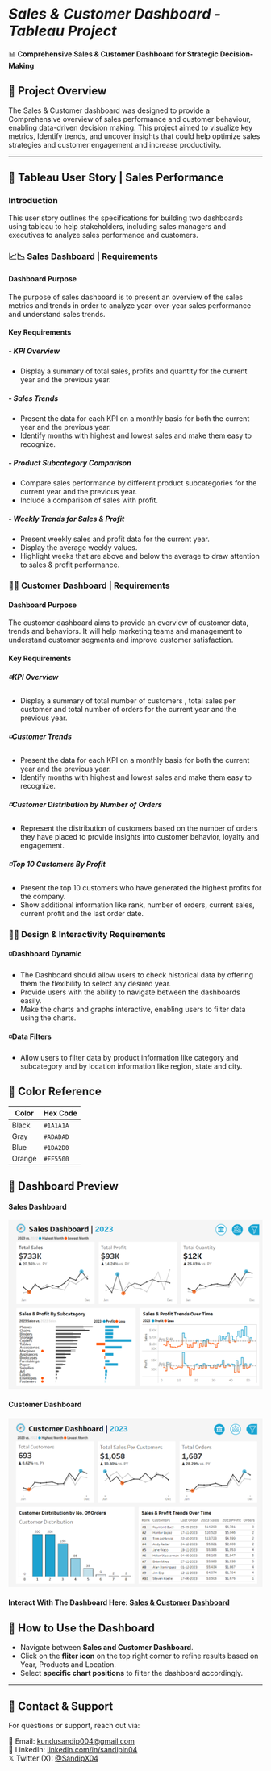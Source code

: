 # *Sales & Customer Dashboard - Tableau Project*
📊 **Comprehensive Sales & Customer Dashboard for Strategic Decision-Making**  

## 📍 Project Overview
The Sales & Customer dashboard was designed to provide a Comprehensive overview of sales performance and customer behaviour, enabling data-driven decision making. This project aimed to visualize key metrics, Identify trends, and uncover insights that could help optimize sales strategies and customer engagement and increase productivity.  

---

## 📍 Tableau User Story | Sales Performance
### **Introduction**
This user story outlines the specifications for building two dashboards using tableau to help stakeholders, including sales managers and executives to analyze sales performance and customers. 
### **📈📉 Sales Dashboard | Requirements**
#### **Dashboard Purpose**
The purpose of sales dashboard is to present an overview of the sales metrics and trends in order to analyze year-over-year sales performance and understand sales trends.
#### **Key Requirements**
##### **- KPI Overview**
- Display a summary of total sales, profits and quantity for the current year and the previous year.
##### **- Sales Trends**
- Present the data for each KPI on a monthly basis for both the current year and the previous year.  
- Identify months with highest and lowest sales and make them easy to recognize.  
##### **- Product Subcategory Comparison**
- Compare sales performance by different product subcategories for the current year and the previous year.  
- Include a comparison of sales with profit.
##### **- Weekly Trends for Sales & Profit**
- Present weekly sales and profit data for the current year.
- Display the average weekly values.
- Highlight weeks that are above and below the average to draw attention to sales & profit performance.

### **👥📇 Customer Dashboard | Requirements**
#### **Dashboard Purpose**
The customer dashboard aims to provide an overview of customer data, trends and behaviors. It will help marketing teams and management to understand customer segments and improve customer satisfaction.
#### **Key Requirements**
##### ◽**KPI Overview**
- Display a summary of total number of customers , total sales per customer and total number of orders for the current year and the previous year.
##### ◽**Customer Trends**
- Present the data for each KPI on a monthly basis for both the current year and the previous year.
- Identify months with highest and lowest sales and make them easy to recognize.
##### ◽**Customer Distribution by Number of Orders**
- Represent the distribution of customers based on the number of orders they have placed to provide insights into customer behavior, loyalty and engagement.
##### ◽**Top 10 Customers By Profit**
- Present the top 10 customers who have generated the highest profits for the company.
- Show additional information like rank, number of orders, current sales, current profit and the last order date.

### **👨‍💻 Design & Interactivity Requirements**
#### ◽**Dashboard Dynamic**
- The Dashboard should allow users to check historical data by offering them the flexibility to select any desired year.
- Provide users with the ability to navigate between the dashboards easily.
- Make the charts and graphs interactive, enabling users to filter data using the charts.
#### ◽**Data Filters**
- Allow users to filter data by product information like category and subcategory and by location information like region, state and city.

## 🎨 Color Reference

| Color           | Hex Code  |
|---------------|----------|
| Black         | `#1A1A1A` |
| Gray     | `#ADADAD` |
| Blue  | `#1DA2D0` |
| Orange  | `#FF5500` |

## 👀 Dashboard Preview
#### Sales Dashboard
![Sales](https://raw.githubusercontent.com/SandipGit04/Sales-Customers-Dashboard/refs/heads/main/Dashboard%20Images/Sales%20Dashboard.png)
#### Customer Dashboard
![Customer](https://raw.githubusercontent.com/SandipGit04/Sales-Customers-Dashboard/refs/heads/main/Dashboard%20Images/Customer%20Dashboard.png)
#### **Interact With The Dashboard Here:** [Sales & Customer Dashboard](https://public.tableau.com/app/profile/sandip.kundu5209/viz/SalesCustomersDashboard_17381610483660/SalesDashboard)

## 📌 How to Use the Dashboard
- Navigate between **Sales and Customer Dashboard**.
- Click on the **fliter icon** on the top right corner to refine results based on Year, Products and Location.
- Select **specific chart positions** to filter the dashboard accordingly.
---

## 📱 Contact & Support
For questions or support, reach out via:

📩 Email: [kundusandip004@gmail.com](mailto:kundusandip004@gmail.com)  
🔗 LinkedIn: [linkedin.com/in/sandipin04](https://www.linkedin.com/in/sandipin04/)  
𝕏 Twitter (X): [@SandipX04](https://x.com/SandipX04)

